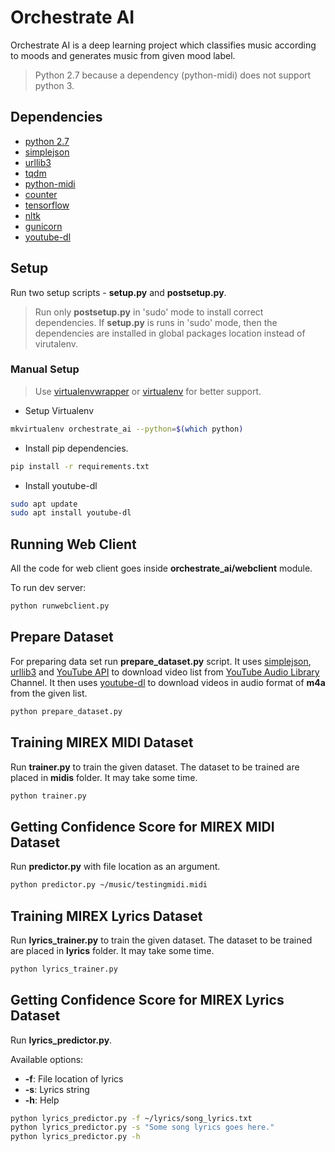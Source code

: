 # Orchestrate AI

Orchestrate AI is a deep learning project which classifies music according to moods and generates music from given mood label.

> Python 2.7 because a dependency (python-midi) does not support python 3.

## Dependencies

* [python 2.7](https://www.python.org)
* [simplejson](https://simplejson.readthedocs.io/en/latest/)
* [urllib3](https://urllib3.readthedocs.io/en/latest/)
* [tqdm](https://pypi.python.org/pypi/tqdm)
* [python-midi](https://github.com/vishnubob/python-midi)
* [counter](https://docs.python.org/2/library/collections.html)
* [tensorflow](https://tensorflow.org)
* [nltk](http://www.nltk.org/)
* [gunicorn](http://gunicorn.org)
* [youtube-dl](https://rg3.github.io/youtube-dl/)

## Setup

Run two setup scripts - **setup.py** and **postsetup.py**.
> Run only **postsetup.py** in 'sudo' mode to install correct dependencies. If **setup.py** is runs in 'sudo' mode, then the dependencies are installed in global packages location instead of virutalenv.

### Manual Setup
> Use [virtualenvwrapper](virtualenvwrapper.readthedocs.io) or [virtualenv](https://virtualenv.pypa.io/en/stable/) for better support.

* Setup Virtualenv
```sh
mkvirtualenv orchestrate_ai --python=$(which python)
```

* Install pip dependencies.
```sh
pip install -r requirements.txt
```

* Install youtube-dl
```sh
sudo apt update
sudo apt install youtube-dl
```

## Running Web Client
All the code for web client goes inside **orchestrate_ai/webclient** module.

To run dev server:
```sh
python runwebclient.py
```

## Prepare Dataset
For preparing data set run **prepare_dataset.py** script. It uses [simplejson](https://simplejson.readthedocs.io/en/latest/), [urllib3](https://urllib3.readthedocs.io/en/latest/) and [YouTube API](https://developers.google.com/youtube/) to download video list from [YouTube Audio Library](https://www.youtube.com/user/AudioLibraryEN) Channel. It then uses [youtube-dl](https://rg3.github.io/youtube-dl/) to download videos in audio format of **m4a** from the given list.

```sh
python prepare_dataset.py
```

## Training MIREX MIDI Dataset
Run **trainer.py** to train the given dataset. The dataset to be trained are placed in **midis** folder. It may take some time.
```sh
python trainer.py
```

## Getting Confidence Score for MIREX MIDI Dataset
Run **predictor.py** with file location as an argument.
```sh
python predictor.py ~/music/testingmidi.midi
```

## Training MIREX Lyrics Dataset
Run **lyrics_trainer.py** to train the given dataset. The dataset to be trained are placed in **lyrics** folder. It may take some time.
```sh
python lyrics_trainer.py
```

## Getting Confidence Score for MIREX Lyrics Dataset
Run **lyrics_predictor.py**.

Available options:
* **-f**: File location of lyrics
* **-s**: Lyrics string
* **-h**: Help

```sh
python lyrics_predictor.py -f ~/lyrics/song_lyrics.txt
python lyrics_predictor.py -s "Some song lyrics goes here."
python lyrics_predictor.py -h
```